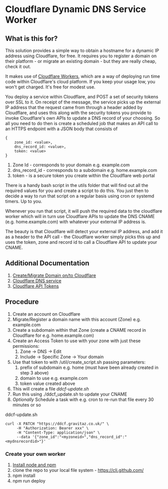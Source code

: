# Cloudflare Dynamic DNS Service Worker

## What is this for?

This solution provides a simple way to obtain a hostname for a dynamic IP address using Cloudflare, for free. It requires you to register a domain on their platform - or migrate an existing domain - but they are really cheap, check it out. 

It makes use of [Cloudflare Workers](https://developers.cloudflare.com/workers/), which are a way of deploying run time code within Cloudflare's cloud platform. If you keep your usage low, you won't get charged. It's free for modest use.

You deploy a service within Cloudflare, and POST a set of security tokens over SSL to it. On receipt of the message, the service picks up the external IP address that the request came from through a header added by Cloudflare, and uses this along with the security tokens you provide to invoke Cloudflare's own APIs to update a DNS record of your choosing. So all you need to do then is create a scheduled job that makes an API call to an HTTPS endpoint with a JSON body that consists of 
```
{
    zone_id: <value>,
    dns_record_id: <value>,
    token: <value>
}
```

1. Zone Id - corresponds to your domain e.g. example.com
2. dns_record_id - corresponds to a subdomain e.g. home.example.com
3. token - is a secure token you create within the Cloudflare web portal

There is a handy bash script in the utils folder that will find out all the required values for you and create a script to do this. You just then to decide a way to run that script on a regular basis using cron or systemd timers. Up to you.

Whenever you run that script, it will push the required data to the cloudflare worker which will in turn use Cloudflare APIs to update the DNS CNAME (e.g. home.example.com) with whatever your external IP address is. 

The beauty is that Cloudflare will detect your external IP address, and add it as a header to the API call - the Cloudflare worker simply picks this up and uses the token, zone and record id to call a Cloudflare API to update your CNAME.

## Additional Documentation

1. [Create/Migrate Domain on/to Cloudflare](https://developers.cloudflare.com/dns/zone-setups/full-setup/setup/)
2. [Cloudflare DNS service](https://developers.cloudflare.com/dns/)
3. [Cloudflare API Tokens](https://developers.cloudflare.com/api/tokens/create/)

## Procedure

1. Create an account on Cloudflare
2. Migrate/Register a domain name with this account (Zone) e.g. example.com
3. Create a subdomain within that Zone (create a CNAME record in Cloudflare for e.g. home.example.com)
4. Create an Access Token to use with your zone with just these permissions:
    1. Zone -> DNS -> Edit
    2. Include -> Specific Zone -> Your domain
6. Use that token to with /util/create_script.sh passing parameters:
    1. prefix of subdomain e.g. home (must have been already created in step 3 above)
    2. domain to use e.g. example.com
    3. token value created above
8. This will create a file _ddcf-update.sh_
9. Run this using ./ddcf_update.sh to update your CNAME
10. _Optionally_ Schedule a task with e.g. cron to re-run that file every 30 minutes or so

ddcf-update.sh
```
curl -X PATCH "https://ddcf.gravitaz.co.uk/" \
     -H "Authorization: Bearer xxx" \
     -H "Content-Type: application/json" \
     --data '{"zone_id":"<myzoneid>","dns_record_id":"<mydnsrecordid>"}'
```

### Create your own worker

1. [Install node and npm](https://docs.npmjs.com/downloading-and-installing-node-js-and-npm)
2. clone the repo to your local file system - https://cli.github.com/
3. npm install
4. npm run deploy

